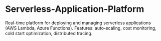 # Serverless-Application-Platform
Real-time platform for deploying and managing serverless applications (AWS Lambda, Azure Functions). Features: auto-scaling, cost monitoring, cold start optimization, distributed tracing.
